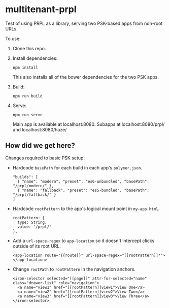 # multitenant-prpl

Test of using PRPL as a library, serving two PSK-based apps from non-root URLs.

To use:

1.  Clone this repo.
2.  Install dependencies:

        npm install

    This also installs all of the bower dependencies for the two PSK apps.

3.  Build:

        npm run build

4.  Serve:

        npm run serve

    Main app is available at localhost:8080. Subapps at localhost:8080/prpl/ and localhost:8080/haze/

## How did we get here?

Changes required to basic PSK setup:

-   Hardcode `basePath` for each build in each app's `polymer.json`.

        "builds": [
          { "name": "modern", "preset": "es6-unbundled", "basePath": "/prpl/modern/" },
          { "name": "fallback", "preset": "es5-bundled", "basePath": "/prpl/fallback/" }
        ]

-   Hardcode `rootPattern` to the app's logical mount point in `my-app.html`.

        rootPattern: {
          type: String,
          value: '/prpl/'
        },

-   Add a `url-space-regex` to `app-location` so it doesn't intercept clicks outside
    of its root URL. 
  
        <app-location route="{{route}}" url-space-regex="[[rootPattern]]*"></app-location>

-   Change `rootPath` to `rootPattern` in the navigation anchors.

        <iron-selector selected="[[page]]" attr-for-selected="name" class="drawer-list" role="navigation">
          <a name="view1" href="[[rootPattern]]view1">View One</a>
          <a name="view2" href="[[rootPattern]]view2">View Two</a>
          <a name="view3" href="[[rootPattern]]view3">View Three</a>
        </iron-selector>


